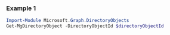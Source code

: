 ### Example 1
```powershell
Import-Module Microsoft.Graph.DirectoryObjects
Get-MgDirectoryObject -DirectoryObjectId $directoryObjectId
```
